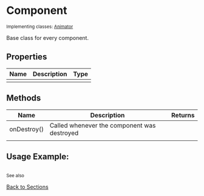 # Component

<sub>Implementing classes: [Animator](./Animator.md)</sub>

Base class for every component.

## Properties
| Name | Description | Type |
| --- | --- | --- |
|  |  |  |

## Methods
| Name | Description | Returns |
| --- | --- | --- |
| onDestroy() | Called whenever the component was destroyed |
|  |  |  |

## Usage Example:
```javascript

```
<sub>See also [](../)</sub>

[Back to Sections](../../ReadMe.md)